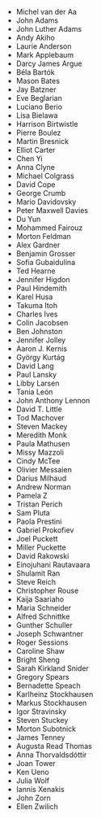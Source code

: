 * Michel van der Aa
* John Adams
* John Luther Adams
* Andy Akiho
* Laurie Anderson
* Mark Applebaum
* Darcy James Argue
* Béla Bartók
* Mason Bates
* Jay Batzner
* Eve Beglarian
* Luciano Berio
* Lisa Bielawa
* Harrison Birtwistle
* Pierre Boulez
* Martin Bresnick
* Elliot Carter
* Chen Yi
* Anna Clyne
* Michael Colgrass
* David Cope
* George Crumb
* Mario Davidovsky
* Peter Maxwell Davies
* Du Yun
* Mohammed Fairouz
* Morton Feldman
* Alex Gardner
* Benjamin Grosser
* Sofia Gubaidulina
* Ted Hearne
* Jennifer Higdon
* Paul Hindemith
* Karel Husa
* Takuma Itoh
* Charles Ives
* Colin Jacobsen
* Ben Johnston
* Jennifer Jolley
* Aaron J. Kernis
* György Kurtág
* David Lang
* Paul Lansky
* Libby Larsen
* Tania León
* John Anthony Lennon
* David T. Little
* Tod Machover
* Steven Mackey
* Meredith Monk
* Paula Mathusen
* Missy Mazzoli
* Cindy McTee
* Olivier Messaien
* Darius Milhaud
* Andrew Norman
* Pamela Z
* Tristan Perich
* Sam Pluta
* Paola Prestini
* Gabriel Prokofiev
* Joel Puckett
* Miller Puckette
* David Rakowski
* Einojuhani Rautavaara
* Shulamit Ran
* Steve Reich
* Christopher Rouse
* Kaija Saariaho
* Maria Schneider
* Alfred Schnittke
* Gunther Schuller
* Joseph Schwantner
* Roger Sessions
* Caroline Shaw
* Bright Sheng
* Sarah Kirkland Snider
* Gregory Spears
* Bernadette Speach
* Karlheinz Stockhausen
* Markus Stockhausen
* Igor Stravinsky
* Steven Stuckey
* Morton Subotnick
* James Tenney
* Augusta Read Thomas
* Anna Thorvaldsdóttir
* Joan Tower
* Ken Ueno
* Julia Wolf
* Iannis Xenakis
* John Zorn
* Ellen Zwilich
